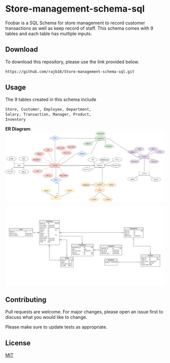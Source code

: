 # Store-management-schema-sql

Foobar is a SQL Schema for store management to record customer transactions as well as keep record of staff. This schema comes with 9 tables and each table has multiple inputs.

## Download

To download this repository, please use the link provided below. 

```bash
https://github.com/rajb16/Store-management-schema-sql.git
```

## Usage
The 9 tables created in this schema include
```
Store, Customer, Employee, Department, 
Salary, Transaction, Manager, Product, 
Inventory
```
**ER Diagram**: 
![ER Diagram](https://github.com/rajb16/Store-management-schema-sql/blob/main/ER%20Diagram.png)

![Diagram](https://github.com/rajb16/Store-management-schema-sql/blob/main/Diagram.png)

## Contributing

Pull requests are welcome. For major changes, please open an issue first
to discuss what you would like to change.

Please make sure to update tests as appropriate.

## License

[MIT](https://choosealicense.com/licenses/mit/)

